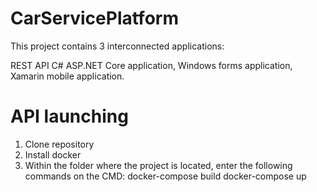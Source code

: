 # CarServicePlatform 



This project contains 3 interconnected applications:

REST API C# ASP.NET Core application,
Windows forms application,
Xamarin mobile application.


# API launching
1. Clone repository
2. Install docker
3. Within the folder where the project is located, enter the following commands on the CMD:
   docker-compose build
   docker-compose up
